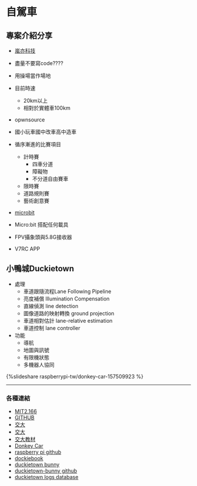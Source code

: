 # 自駕車

## 專案介紹分享
- [嵐亦科技](http://www.v7idea.com.tw/about.html)
- 盡量不要寫code????
- 用操場當作場地
- 目前時速
    - 20km以上
    - 相對於實體車100km

- opwnsource
- 國小玩車國中改車高中造車
- 循序漸進的比賽項目
    - 計時賽
        - 四車分道
        - 障礙物
        - 不分道自由賽車
    - 限時賽
    - 道路規則賽
    - 藝術創意賽

- [microbit](https://microbit.org/hk/code/)
- Micro:bit 搭配任何載具
- FPV攝象頭與5.8G接收器
- V7RC APP

## 小鴨城Duckietown

- 處理
    - 車道跟隨流程Lane Following Pipeline
    - 亮度補償 lllumination Compensation
    - 直線偵測 line detection
    - 圖像道路的映射轉換 ground projection
    - 車道相對估計 lane-relative estimation
    - 車道控制 lane controller
- 功能
    - 導航
    - 地圖與訊號
    - 有限機狀態
    - 多機器人協同


{%slideshare raspberrypi-tw/donkey-car-157509923 %}


----

### 各種連結

- [MIT2.166](https://github.com/shihyuan/duckietown_ros_slides)
- [GITHUB](https://github.com/duckietown)
- [交大](https://duckietown-nctu.github.io/index_ch.html)
- [交大](https://arg-nctu.github.io/summer_school_ch.html)
- [交大教材](https://arg-nctu.github.io/materials_ch.html)
- [Donkey Car ](https://www.slideshare.net/raspberrypi-tw/donkey-car-157509923)
- [raspberry pi github](https://github.com/raspberrypi-tw)
- [dockiebook](https://www.duckietown.org/forums/forum/technical/duckiebook)
- [duckietown bunny](https://www.duckietown-bunny.com/)
- [duckietown-bunny github](https://github.com/duckietown-bunny)
- [duckietown logs database](http://logs.duckietown.org/)